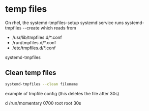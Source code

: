 # temp files


On rhel, the systemd-tmpfiles-setup systemd service runs systemd-tmpfiles --create which reads from 

- /usr/lib/tmpfiles.d/*.conf
- /run/tmpfiles.d/*.conf
- /etc/tmpfiles.d/*.conf
  
systemd-tmpfiles



## Clean temp files

```bash
systemd-tmpfiles --clean filename
```

example of tmpfile config (this deletes the file after 30s)

d /run/momentary 0700 root root 30s
